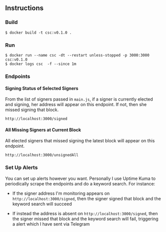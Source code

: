 ## Instructions

### Build

```
$ docker build -t csc:v0.1.0 .
```

### Run

```
$ docker run --name csc -dt --restart unless-stopped -p 3000:3000 csc:v0.1.0
$ docker logs csc  -f --since 1m
```

### Endpoints

#### Signing Status of Selected Signers

From the list of signers passed in `main.js`, if a signer is currently elected and signing, her address will appear on this endpoint. If not, then she missed signing that block.

```
http://localhost:3000/signed
```

#### All Missing Signers at Current Block

All elected signers that missed signing the latest block will appear on this endpoint.

```
http://localhost:3000/unsignedAll
```

### Set Up Alerts

You can set up alerts however you want. Personally I use Uptime Kuma to periodically scrape the endpoints and do a keyword search. For instance:

- If the signer address I'm monitoring appears on `http://localhost:3000/signed`, then the signer signed that block and the keyword search will succeed

- If instead the address is absent on `http://localhost:3000/signed`, then the signer missed that block and the keyword search will fail, triggering a alert which I have sent via Telegram
